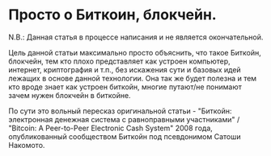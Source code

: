 # Просто о Биткоин, блокчейн.

N.B.: Данная статья в процессе написания и не является окончательной.

Цель данной статьи максимально просто объяснить, что такое Биткойн, блокчейн, тем кто плохо представляет как устроен компьютер, интернет, криптография и т.п., без искажения сути и базовых идей лежащих в основе данной технологии. Она так же будет полезна и тем кто вроде знает как устроен биткойн, многие путают/не понимают зачем нужен блокчейн в биткойне.

По сути это вольный пересказ оригинальной статьи - "Биткойн: электронная денежная система с равноправными участниками" / "Bitcoin: A Peer-to-Peer Electronic Cash System" 2008 года, опубликованный сообществом Биткойн под псевдонимом Сатоши Накомото.

